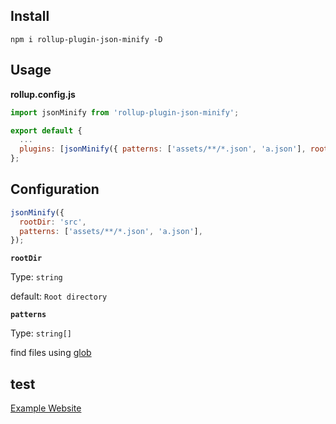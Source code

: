 ## Install

```cli
npm i rollup-plugin-json-minify -D
```

## Usage

**rollup.config.js**

```js
import jsonMinify from 'rollup-plugin-json-minify';

export default {
  ...
  plugins: [jsonMinify({ patterns: ['assets/**/*.json', 'a.json'], rootDir: 'src' })],
};
```

## Configuration

```js
jsonMinify({
  rootDir: 'src',
  patterns: ['assets/**/*.json', 'a.json'],
});
```

**`rootDir`**

Type: `string`

default: `Root directory`

**`patterns`**

Type: `string[]`

find files using [glob](https://github.com/isaacs/node-glob)

## test

<a href="https://www.example.com" target="_blank">Example Website</a>
